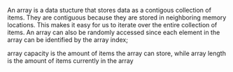 An array is a data stucture that stores data as a contigous collection of items. They are contiguous because they are stored in neighboring memory locations. This makes it easy for us to iterate over the entire collection of items. An array can also be randomly accessed since each element in the array can be identified by the array index;

array capacity is the amount of items the array can store, while array length is the amount of items currently in the array
